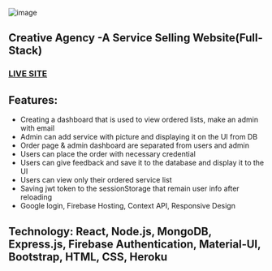 ![image](https://i.ibb.co/TWDmZmf/1-Landing-page.png)

## Creative Agency -A Service Selling Website(Full-Stack)

### [LIVE SITE](https://creative-agency-ltd.netlify.app/)

## Features:

* Creating a dashboard that is used to view ordered lists, make an admin with email
* Admin can add service with picture and displaying it on the UI from DB
* Order page & admin dashboard are separated from users and admin
* Users can place the order with  necessary credential
* Users can give feedback and save it to the database and display it to the UI
* Users can view only their ordered service list
* Saving jwt token to the sessionStorage that remain user info after reloading
* Google login, Firebase Hosting, Context API, Responsive Design

## Technology: React, Node.js, MongoDB, Express.js, Firebase Authentication, Material-UI, Bootstrap, HTML, CSS, Heroku

